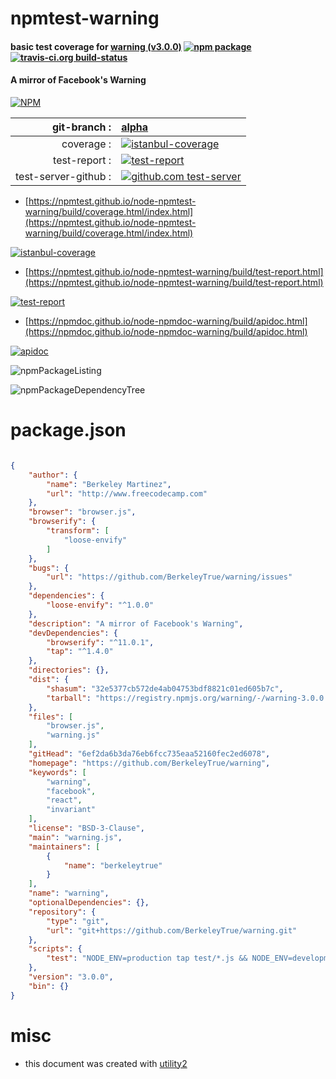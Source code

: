 # npmtest-warning

#### basic test coverage for  [warning (v3.0.0)](https://github.com/BerkeleyTrue/warning)  [![npm package](https://img.shields.io/npm/v/npmtest-warning.svg?style=flat-square)](https://www.npmjs.org/package/npmtest-warning) [![travis-ci.org build-status](https://api.travis-ci.org/npmtest/node-npmtest-warning.svg)](https://travis-ci.org/npmtest/node-npmtest-warning)

#### A mirror of Facebook's Warning

[![NPM](https://nodei.co/npm/warning.png?downloads=true&downloadRank=true&stars=true)](https://www.npmjs.com/package/warning)

| git-branch : | [alpha](https://github.com/npmtest/node-npmtest-warning/tree/alpha)|
|--:|:--|
| coverage : | [![istanbul-coverage](https://npmtest.github.io/node-npmtest-warning/build/coverage.badge.svg)](https://npmtest.github.io/node-npmtest-warning/build/coverage.html/index.html)|
| test-report : | [![test-report](https://npmtest.github.io/node-npmtest-warning/build/test-report.badge.svg)](https://npmtest.github.io/node-npmtest-warning/build/test-report.html)|
| test-server-github : | [![github.com test-server](https://npmtest.github.io/node-npmtest-warning/GitHub-Mark-32px.png)](https://npmtest.github.io/node-npmtest-warning/build/app/index.html) | | build-artifacts : | [![build-artifacts](https://npmtest.github.io/node-npmtest-warning/glyphicons_144_folder_open.png)](https://github.com/npmtest/node-npmtest-warning/tree/gh-pages/build)|

- [https://npmtest.github.io/node-npmtest-warning/build/coverage.html/index.html](https://npmtest.github.io/node-npmtest-warning/build/coverage.html/index.html)

[![istanbul-coverage](https://npmtest.github.io/node-npmtest-warning/build/screenCapture.buildCi.browser.%252Ftmp%252Fbuild%252Fcoverage.lib.html.png)](https://npmtest.github.io/node-npmtest-warning/build/coverage.html/index.html)

- [https://npmtest.github.io/node-npmtest-warning/build/test-report.html](https://npmtest.github.io/node-npmtest-warning/build/test-report.html)

[![test-report](https://npmtest.github.io/node-npmtest-warning/build/screenCapture.buildCi.browser.%252Ftmp%252Fbuild%252Ftest-report.html.png)](https://npmtest.github.io/node-npmtest-warning/build/test-report.html)

- [https://npmdoc.github.io/node-npmdoc-warning/build/apidoc.html](https://npmdoc.github.io/node-npmdoc-warning/build/apidoc.html)

[![apidoc](https://npmdoc.github.io/node-npmdoc-warning/build/screenCapture.buildCi.browser.%252Ftmp%252Fbuild%252Fapidoc.html.png)](https://npmdoc.github.io/node-npmdoc-warning/build/apidoc.html)

![npmPackageListing](https://npmtest.github.io/node-npmtest-warning/build/screenCapture.npmPackageListing.svg)

![npmPackageDependencyTree](https://npmtest.github.io/node-npmtest-warning/build/screenCapture.npmPackageDependencyTree.svg)



# package.json

```json

{
    "author": {
        "name": "Berkeley Martinez",
        "url": "http://www.freecodecamp.com"
    },
    "browser": "browser.js",
    "browserify": {
        "transform": [
            "loose-envify"
        ]
    },
    "bugs": {
        "url": "https://github.com/BerkeleyTrue/warning/issues"
    },
    "dependencies": {
        "loose-envify": "^1.0.0"
    },
    "description": "A mirror of Facebook's Warning",
    "devDependencies": {
        "browserify": "^11.0.1",
        "tap": "^1.4.0"
    },
    "directories": {},
    "dist": {
        "shasum": "32e5377cb572de4ab04753bdf8821c01ed605b7c",
        "tarball": "https://registry.npmjs.org/warning/-/warning-3.0.0.tgz"
    },
    "files": [
        "browser.js",
        "warning.js"
    ],
    "gitHead": "6ef2da6b3da76eb6fcc735eaa52160fec2ed6078",
    "homepage": "https://github.com/BerkeleyTrue/warning",
    "keywords": [
        "warning",
        "facebook",
        "react",
        "invariant"
    ],
    "license": "BSD-3-Clause",
    "main": "warning.js",
    "maintainers": [
        {
            "name": "berkeleytrue"
        }
    ],
    "name": "warning",
    "optionalDependencies": {},
    "repository": {
        "type": "git",
        "url": "git+https://github.com/BerkeleyTrue/warning.git"
    },
    "scripts": {
        "test": "NODE_ENV=production tap test/*.js && NODE_ENV=development tap test/*.js"
    },
    "version": "3.0.0",
    "bin": {}
}
```



# misc
- this document was created with [utility2](https://github.com/kaizhu256/node-utility2)
